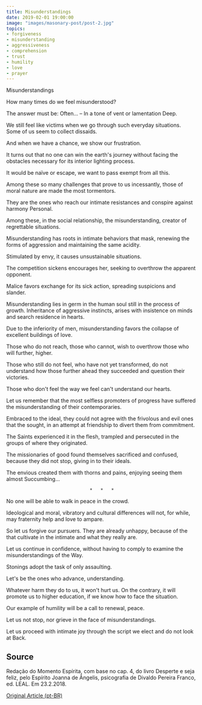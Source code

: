 ```yaml
---
title: Misunderstandings
date: 2019-02-01 19:00:00
image: "images/masonary-post/post-2.jpg"
topics: 
- forgiveness
- misunderstanding
- aggressiveness
- comprehension
- trust
- humility
- love
- prayer
---
```


Misunderstandings

How many times do we feel misunderstood?

The answer must be: Often... – In a tone of vent or lamentation
Deep.

We still feel like victims when we go through such everyday situations.
Some of us seem to collect dissaids.

And when we have a chance, we show our frustration.

It turns out that no one can win the earth's journey without facing the
obstacles necessary for its interior lighting process.

It would be naïve or escape, we want to pass exempt from all this.

Among these so many challenges that prove to us incessantly, those of
moral nature are made the most tormentors.

They are the ones who reach our intimate resistances and conspire against harmony
Personal.

Among these, in the social relationship, the misunderstanding, creator of
regrettable situations.

Misunderstanding has roots in intimate behaviors that mask, renewing
the forms of aggression and maintaining the same acidity.

Stimulated by envy, it causes unsustainable situations.

The competition sickens encourages her, seeking to overthrow the apparent opponent.

Malice favors exchange for its sick action, spreading
suspicions and slander.

Misunderstanding lies in germ in the human soul still in the process of growth.
Inheritance of aggressive instincts, arises with insistence on minds and search
residence in hearts.

Due to the inferiority of men, misunderstanding favors the collapse of
excellent buildings of love.

Those who do not reach, those who cannot, wish to overthrow those who will
further, higher.

Those who still do not feel, who have not yet transformed, do not understand how
those further ahead they succeeded and question their victories.

Those who don't feel the way we feel can't understand our hearts.

Let us remember that the most selfless promoters of progress have suffered the
misunderstanding of their contemporaries.

Embraced to the ideal, they could not agree with the frivolous and evil ones that the
sought, in an attempt at friendship to divert them from commitment.

The Saints experienced it in the flesh, trampled and persecuted in the groups of
where they originated.

The missionaries of good found themselves sacrificed and confused, because they did not stop,
giving in to their ideals.

The envious created them with thorns and pains, enjoying seeing them almost
Succumbing...

                                   *   *   *

No one will be able to walk in peace in the crowd.

Ideological and moral, vibratory and cultural differences will not, for
while, may fraternity help and love to ampare.

So let us forgive our pursuers. They are already unhappy, because of the
that cultivate in the intimate and what they really are.

Let us continue in confidence, without having to comply to examine the misunderstandings of the
Way.

Stonings adopt the task of only assaulting.

Let's be the ones who advance, understanding.

Whatever harm they do to us, it won't hurt us. On the contrary, it will promote us to
higher education, if we know how to face the situation.

Our example of humility will be a call to renewal, peace.

Let us not stop, nor grieve in the face of misunderstandings.

Let us proceed with intimate joy through the script we elect and do not look at
Back.


## Source
Redação do Momento Espírita, com base no cap. 4, do livro
Desperte e seja feliz, pelo Espírito Joanna de Ângelis,
psicografia de Divaldo Pereira Franco, ed. LEAL.
Em 23.2.2018.

[Original Article (pt-BR)](http://www.momento.com.br/pt/ler_texto.php?id=5352)


